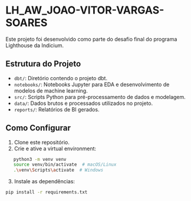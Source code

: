 # LH_AW_JOAO-VITOR-VARGAS-SOARES

Este projeto foi desenvolvido como parte do desafio final do programa Lighthouse da Indicium.

## Estrutura do Projeto

- `dbt/`: Diretório contendo o projeto dbt.
- `notebooks/`: Notebooks Jupyter para EDA e desenvolvimento de modelos de machine learning.
- `src/`: Scripts Python para pré-processamento de dados e modelagem.
- `data/`: Dados brutos e processados utilizados no projeto.
- `reports/`: Relatórios de BI gerados.

## Como Configurar

1. Clone este repositório.
2. Crie e ative a virtual environment:
```bash
   python3 -m venv venv
   source venv/bin/activate  # macOS/Linux
   .\venv\Scripts\activate  # Windows
```
3. Instale as dependências:
```bash
pip install -r requirements.txt
```
